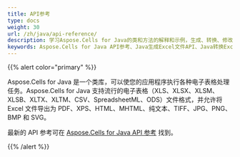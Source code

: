 ```yaml
---
title: API参考
type: docs
weight: 30
url: /zh/java/api-reference/
description: 学习Aspose.Cells for Java的类和方法的解释和示例，生成、转换、修改、渲染并打印Excel文件，而不使用Microsoft Excel。
keywords: Aspose.Cells for Java API参考、Java生成Excel文件API、Java转换Excel文件API、Java修复和恢复Excel文件API、Java渲染Excel文件API、Java打印Excel文件API
---
```


{{% alert color="primary" %}} 

Aspose.Cells for Java 是一个类库，可以使您的应用程序执行各种电子表格处理任务。Aspose.Cells for Java 支持流行的电子表格（XLS、XLSX、XLSM、XLSB、XLTX、XLTM、CSV、SpreadsheetML、ODS）文件格式，并允许将 Excel 文件导出为 PDF、XPS、HTML、MHTML、纯文本、TIFF、JPG、PNG、BMP 和 SVG。

最新的 API 参考可在 [Aspose.Cells for Java API 参考](https://reference.aspose.com/cells/java) 找到。

{{% /alert %}}
